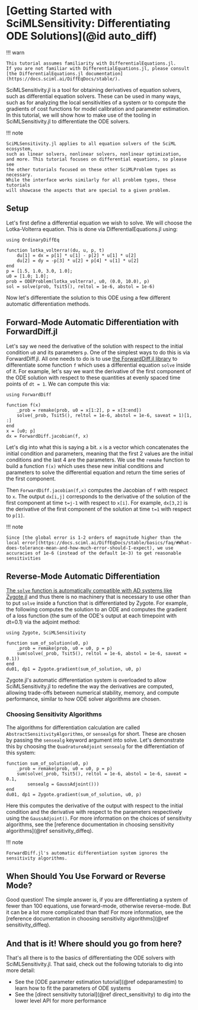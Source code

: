 # [Getting Started with SciMLSensitivity: Differentiating ODE Solutions](@id auto_diff)

!!! warn
    
    This tutorial assumes familiarity with DifferentialEquations.jl.
    If you are not familiar with DifferentialEquations.jl, please consult
    [the DifferentialEquations.jl documentation](https://docs.sciml.ai/DiffEqDocs/stable/).

SciMLSensitivity.jl is a tool for obtaining derivatives of equation solvers,
such as differential equation solvers. These can be used in many ways, such as
for analyzing the local sensitivities of a system or to compute the gradients
of cost functions for model calibration and parameter estimation. In this
tutorial, we will show how to make use of the tooling in SciMLSensitivity.jl
to differentiate the ODE solvers.

!!! note
    
    SciMLSensitivity.jl applies to all equation solvers of the SciML ecosystem,
    such as linear solvers, nonlinear solvers, nonlinear optimization,
    and more. This tutorial focuses on differential equations, so please see
    the other tutorials focused on these other SciMLProblem types as necessary.
    While the interface works similarly for all problem types, these tutorials
    will showcase the aspects that are special to a given problem.

## Setup

Let's first define a differential equation we wish to solve. We will choose the
Lotka-Volterra equation. This is done via DifferentialEquations.jl using:

```@example diffode
using OrdinaryDiffEq

function lotka_volterra!(du, u, p, t)
    du[1] = dx = p[1] * u[1] - p[2] * u[1] * u[2]
    du[2] = dy = -p[3] * u[2] + p[4] * u[1] * u[2]
end
p = [1.5, 1.0, 3.0, 1.0];
u0 = [1.0; 1.0];
prob = ODEProblem(lotka_volterra!, u0, (0.0, 10.0), p)
sol = solve(prob, Tsit5(), reltol = 1e-6, abstol = 1e-6)
```

Now let's differentiate the solution to this ODE using a few different automatic
differentiation methods.

## Forward-Mode Automatic Differentiation with ForwardDiff.jl

Let's say we need the derivative of the solution with respect to the initial condition
`u0` and its parameters `p`. One of the simplest ways to do this is via ForwardDiff.jl.
All one needs to do is to use
[the ForwardDiff.jl library](https://juliadiff.org/ForwardDiff.jl/stable/) to differentiate
some function `f` which uses a differential equation `solve` inside of it. For example,
let's say we want the derivative of the first component of the ODE solution with respect to
these quantities at evenly spaced time points of `dt = 1`. We can compute this via:

```@example diffode
using ForwardDiff

function f(x)
    _prob = remake(prob, u0 = x[1:2], p = x[3:end])
    solve(_prob, Tsit5(), reltol = 1e-6, abstol = 1e-6, saveat = 1)[1, :]
end
x = [u0; p]
dx = ForwardDiff.jacobian(f, x)
```

Let's dig into what this is saying a bit. `x` is a vector which concatenates the initial condition
and parameters, meaning that the first 2 values are the initial conditions and the last 4 are the
parameters. We use the `remake` function to build a function `f(x)` which uses these new initial
conditions and parameters to solve the differential equation and return the time series of the first
component.

Then `ForwardDiff.jacobian(f,x)` computes the Jacobian of `f` with respect to `x`. The
output `dx[i,j]` corresponds to the derivative of the solution of the first component at time `t=j-1`
with respect to `x[i]`. For example, `dx[3,2]` is the derivative of the first component of the
solution at time `t=1` with respect to `p[1]`.

!!! note
    
    Since [the global error is 1-2 orders of magnitude higher than the local error](https://docs.sciml.ai/DiffEqDocs/stable/basics/faq/#What-does-tolerance-mean-and-how-much-error-should-I-expect), we use accuracies of 1e-6 (instead of the default 1e-3) to get reasonable sensitivities

## Reverse-Mode Automatic Differentiation

[The `solve` function is automatically compatible with AD systems like Zygote.jl](https://docs.sciml.ai/SciMLSensitivity/stable/)
and thus there is no machinery that is necessary to use other than to put `solve` inside
a function that is differentiated by Zygote. For example, the following computes the solution
to an ODE and computes the gradient of a loss function (the sum of the ODE's output at each
timepoint with dt=0.1) via the adjoint method:

```@example diffode
using Zygote, SciMLSensitivity

function sum_of_solution(u0, p)
    _prob = remake(prob, u0 = u0, p = p)
    sum(solve(_prob, Tsit5(), reltol = 1e-6, abstol = 1e-6, saveat = 0.1))
end
du01, dp1 = Zygote.gradient(sum_of_solution, u0, p)
```

Zygote.jl's automatic differentiation system is overloaded to allow SciMLSensitivity.jl
to redefine the way the derivatives are computed, allowing trade-offs between numerical
stability, memory, and compute performance, similar to how ODE solver algorithms are
chosen.

### Choosing Sensitivity Algorithms

The algorithms for differentiation calculation are called `AbstractSensitivityAlgorithms`,
or `sensealg`s for short. These are chosen by passing the `sensealg` keyword argument into solve.
Let's demonstrate this by choosing the `QuadratureAdjoint` `sensealg` for the differentiation of
this system:

```@example diffode
function sum_of_solution(u0, p)
    _prob = remake(prob, u0 = u0, p = p)
    sum(solve(_prob, Tsit5(), reltol = 1e-6, abstol = 1e-6, saveat = 0.1,
        sensealg = GaussAdjoint()))
end
du01, dp1 = Zygote.gradient(sum_of_solution, u0, p)
```

Here this computes the derivative of the output with respect to the initial
condition and the derivative with respect to the parameters respectively
using the `GaussAdjoint()`. For more information on the choices of sensitivity
algorithms, see the [reference documentation in choosing sensitivity algorithms](@ref sensitivity_diffeq).

!!! note
    
    ForwardDiff.jl's automatic differentiation system ignores the sensitivity algorithms.

## When Should You Use Forward or Reverse Mode?

Good question! The simple answer is, if you are differentiating a system of
fewer than 100 equations, use forward-mode, otherwise reverse-mode. But it can
be a lot more complicated than that! For more information, see the
[reference documentation in choosing sensitivity algorithms](@ref sensitivity_diffeq).

## And that is it! Where should you go from here?

That's all there is to the basics of differentiating the ODE solvers with SciMLSensitivity.jl.
That said, check out the following tutorials to dig into more detail:

  - See the [ODE parameter estimation tutorial](@ref odeparamestim) to learn how to fit the parameters of ODE systems
  - See the [direct sensitivity tutorial](@ref direct_sensitivity) to dig into the lower level API for more performance
